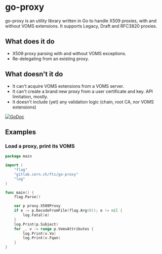 go-proxy
========

go-proxy is an utility library written in Go to handle X509 proxies, with and without VOMS extensions. It supports Legacy, Draft and RFC3820 proxies.

## What does it do
* X509 proxy parsing with and without VOMS exceptions.
* Re-delegating from an existing proxy.

## What doesn't it do
* It can't acquire VOMS extensions from a VOMS server.
* It can't create a brand new proxy from a user certificate and key. API limitation, mostly.
* It doesn't include (yet) any validation logic (chain, root CA, nor VOMS extensions)

 [![GoDoc](https://godoc.org/gitlab.cern.ch/fts/go-proxy?status.svg)](https://godoc.org/gitlab.cern.ch/fts/go-proxy)
 
 
 ## Examples

### Load a proxy, print its VOMS
```go
package main

import (
	"flag"
	"gitlab.cern.ch/fts/go-proxy"
	"log"
)

func main() {
	flag.Parse()

	var p proxy.X509Proxy
	if e := p.DecodeFromFile(flag.Arg(0)); e != nil {
		log.Fatal(e)
	}
	log.Print(p.Subject)
	for _, v := range p.VomsAttributes {
		log.Print(v.Vo)
		log.Print(v.Fqan)
	}
}
```